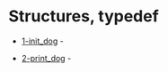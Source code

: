 # Structures, typedef

- [1-init_dog](https://github.com/KristiSeraj/holbertonschool-low_level_programming/blob/main/0x0E-structures_typedef/1-init_dog.c) -

- [2-print_dog](https://github.com/KristiSeraj/holbertonschool-low_level_programming/blob/main/0x0E-structures_typedef/2-print_dog.c) -
